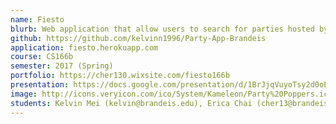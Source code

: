 ```yaml
---
name: Fiesto
blurb: Web application that allow users to search for parties hosted by other users on our platform
github: https://github.com/kelvinn1996/Party-App-Brandeis
application: fiesto.herokuapp.com
course: CS166b
semester: 2017 (Spring)
portfolio: https://cher130.wixsite.com/fiesto166b
presentation: https://docs.google.com/presentation/d/1BrJjqVuyoTsy2d0oEf4RxSwub8YbLE1aMWq1-QFcvIE/edit?usp=sharing
image: http://icons.veryicon.com/ico/System/Kameleon/Party%20Poppers.ico
students: Kelvin Mei (kelvin@brandeis.edu), Erica Chai (cher13@brandeis.edu), Jorden Rabasco (jordenrabasco1@gmail.com)
---
```

